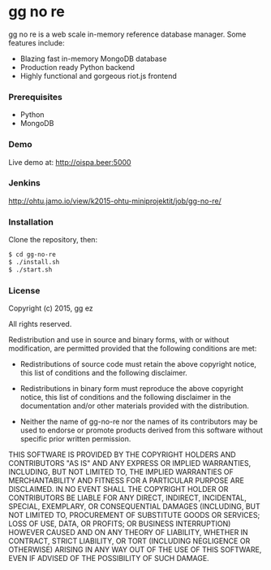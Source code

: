 # gg no re

gg no re is a web scale in-memory reference database manager. Some features include:

- Blazing fast in-memory MongoDB database
- Production ready Python backend
- Highly functional and gorgeous riot.js frontend

### Prerequisites

- Python
- MongoDB

### Demo

Live demo at: http://oispa.beer:5000

### Jenkins
http://ohtu.jamo.io/view/k2015-ohtu-miniprojektit/job/gg-no-re/

### Installation
  Clone the repository, then:
  ```sh
  $ cd gg-no-re
  $ ./install.sh
  $ ./start.sh
```

### License

Copyright (c) 2015, gg ez

All rights reserved.

Redistribution and use in source and binary forms, with or without
modification, are permitted provided that the following conditions are met:

* Redistributions of source code must retain the above copyright notice, this
  list of conditions and the following disclaimer.

* Redistributions in binary form must reproduce the above copyright notice,
  this list of conditions and the following disclaimer in the documentation
  and/or other materials provided with the distribution.

* Neither the name of gg-no-re nor the names of its
  contributors may be used to endorse or promote products derived from
  this software without specific prior written permission.

THIS SOFTWARE IS PROVIDED BY THE COPYRIGHT HOLDERS AND CONTRIBUTORS "AS IS"
AND ANY EXPRESS OR IMPLIED WARRANTIES, INCLUDING, BUT NOT LIMITED TO, THE
IMPLIED WARRANTIES OF MERCHANTABILITY AND FITNESS FOR A PARTICULAR PURPOSE ARE
DISCLAIMED. IN NO EVENT SHALL THE COPYRIGHT HOLDER OR CONTRIBUTORS BE LIABLE
FOR ANY DIRECT, INDIRECT, INCIDENTAL, SPECIAL, EXEMPLARY, OR CONSEQUENTIAL
DAMAGES (INCLUDING, BUT NOT LIMITED TO, PROCUREMENT OF SUBSTITUTE GOODS OR
SERVICES; LOSS OF USE, DATA, OR PROFITS; OR BUSINESS INTERRUPTION) HOWEVER
CAUSED AND ON ANY THEORY OF LIABILITY, WHETHER IN CONTRACT, STRICT LIABILITY,
OR TORT (INCLUDING NEGLIGENCE OR OTHERWISE) ARISING IN ANY WAY OUT OF THE USE
OF THIS SOFTWARE, EVEN IF ADVISED OF THE POSSIBILITY OF SUCH DAMAGE.
